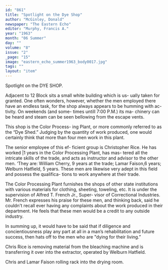 ```yaml
---
id: "861"
title: "Spotlight on the Dye Shop"
author: "McGinley, Donald"
newspaper: "The Eastern Echo"
editor: "Murphy, Francis A."
year: "1963"
month: "06 Summer"
day: ""
volume: "8"
issue: "2"
_page: "15"
image: "eastern_echo_summer1963_body0017.jpg"
tags: ""
layout: "item"
---
```

Spotlight on the DYE SHOP.

Adjacent to 12 Block sits a
small white building which is us-
ually taken for granted. One
often wonders, however, whether
the men employed there have an
endless task, for the shop always
appears to be humming with ac-
tivity. On weekends (and some-
times untill 7:00 P.M.) its ma-
chinery can be heard and steam
can be seen bellowing from the
escape vents.

This shop is the Color Process-
ing Plant, or more commonly
referred to as the “Dye Shed.”
Judging by the quantity of work
produced, one would certainly
think that more than four men
work in this plant.

The senior employee of this ef-
ficient group is Christopher Rice.
He has worked |1 years in the
Color Processing Plant, has mas-
tered all the intricate skills of the
trade, and acts as instructor and
advisor to the other men. ‘They
are: William Cherry, 9 years at
the trade; Lamar Faison,6 years;
Welburn Hatfield, 5 years. These
men are likewise very adept in
this field and possess the qualifica-
tions to work anywhere at their
trade.

The Color Processing Plant
furnishes the shops of other state
institutions with various materials
for clothing, sheeting, toweling,
etc. It is under the supervision
of Alfred T. French Jr., Super-
visor of Correctional Industries.
Mr. French expresses his praise
for these men, and thinking back,
said he couldn't recall ever having
any complaints about the work
produced in their department. He
feels that these men would be a
credit to any outside industry.

In summing up, it would have
to be said that if diligence and
concientiousness play any part at
all in a man’s rehabilitation and
future success, then hats off to the
men who are "dying for their
living.” 

Chris Rice is removing material from the bleaching machine and is transferring it over
into the extractor, operated by Welburn Hatfield.

Chris and Lamar Faison rolling rack into the drying room.
